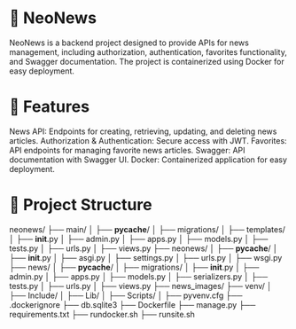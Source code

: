 # 📰 NeoNews
NeoNews is a backend project designed to provide APIs for news management, including authorization, authentication, favorites functionality, and Swagger documentation. The project is containerized using Docker for easy deployment.

# 🚀 Features
News API: Endpoints for creating, retrieving, updating, and deleting news articles.
Authorization & Authentication: Secure access with JWT.
Favorites: API endpoints for managing favorite news articles.
Swagger: API documentation with Swagger UI.
Docker: Containerized application for easy deployment.

# 📁 Project Structure

neonews/
├── main/
│   ├── __pycache__/
│   ├── migrations/
│   ├── templates/
│   ├── __init__.py
│   ├── admin.py
│   ├── apps.py
│   ├── models.py
│   ├── tests.py
│   ├── urls.py
│   ├── views.py
├── neonews/
│   ├── __pycache__/
│   ├── __init__.py
│   ├── asgi.py
│   ├── settings.py
│   ├── urls.py
│   ├── wsgi.py
├── news/
│   ├── __pycache__/
│   ├── migrations/
│   ├── __init__.py
│   ├── admin.py
│   ├── apps.py
│   ├── models.py
│   ├── serializers.py
│   ├── tests.py
│   ├── urls.py
│   ├── views.py
├── news_images/
├── venv/
│   ├── Include/
│   ├── Lib/
│   ├── Scripts/
│   ├── pyvenv.cfg
├── .dockerignore
├── db.sqlite3
├── Dockerfile
├── manage.py
├── requirements.txt
├── rundocker.sh
├── runsite.sh
